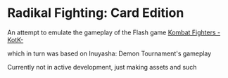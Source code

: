 # Radikal Fighting: Card Edition
An attempt to emulate the gameplay of the Flash game [Kombat Fighters -KotK-](https://www.newgrounds.com/portal/view/456055)

which in turn was based on Inuyasha: Demon Tournament's gameplay

Currently not in active development, just making assets and such
